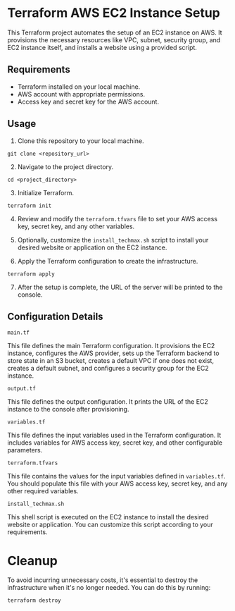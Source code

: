 # Terraform AWS EC2 Instance Setup

This Terraform project automates the setup of an EC2 instance on AWS. It provisions the necessary resources like VPC, subnet, security group, and EC2 instance itself, and installs a website using a provided script.

## Requirements

- Terraform installed on your local machine.
- AWS account with appropriate permissions.
- Access key and secret key for the AWS account.

## Usage

1. Clone this repository to your local machine.

```git clone <repository_url>```

2. Navigate to the project directory.

```cd <project_directory>```

3. Initialize Terraform.

```terraform init```

4. Review and modify the `terraform.tfvars` file to set your AWS access key, secret key, and any other variables.

5. Optionally, customize the `install_techmax.sh` script to install your desired website or application on the EC2 instance.

6. Apply the Terraform configuration to create the infrastructure.

```terraform apply```

7. After the setup is complete, the URL of the server will be printed to the console.

## Configuration Details

`main.tf`

This file defines the main Terraform configuration. It provisions the EC2 instance, configures the AWS provider, sets up the Terraform backend to store state in an S3 bucket, creates a default VPC if one does not exist, creates a default subnet, and configures a security group for the EC2 instance.

`output.tf`

This file defines the output configuration. It prints the URL of the EC2 instance to the console after provisioning.

`variables.tf`

This file defines the input variables used in the Terraform configuration. It includes variables for AWS access key, secret key, and other configurable parameters.

`terraform.tfvars`

This file contains the values for the input variables defined in `variables.tf`. You should populate this file with your AWS access key, secret key, and any other required variables.

`install_techmax.sh`

This shell script is executed on the EC2 instance to install the desired website or application. You can customize this script according to your requirements.

# Cleanup

To avoid incurring unnecessary costs, it's essential to destroy the infrastructure when it's no longer needed. You can do this by running:

```terraform destroy```
